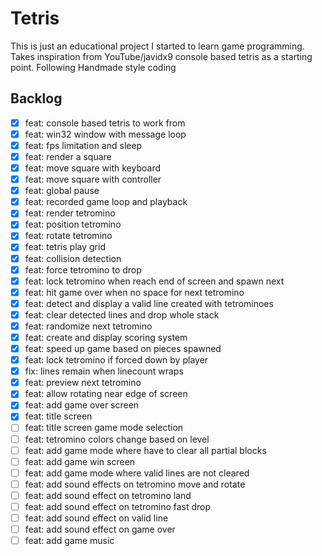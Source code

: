 # Tetris

This is just an educational project I started to learn game programming. Takes inspiration from YouTube/javidx9 console based tetris as a starting point. Following Handmade style coding

## Backlog
- [x] feat: console based tetris to work from
- [x] feat: win32 window with message loop
- [x] feat: fps limitation and sleep
- [x] feat: render a square
- [x] feat: move square with keyboard
- [x] feat: move square with controller
- [x] feat: global pause
- [x] feat: recorded game loop and playback
- [x] feat: render tetromino
- [x] feat: position tetromino
- [x] feat: rotate tetromino
- [x] feat: tetris play grid
- [x] feat: collision detection
- [x] feat: force tetromino to drop
- [x] feat: lock tetromino when reach end of screen and spawn next
- [x] feat: hit game over when no space for next tetromino
- [x] feat: detect and display a valid line created with tetrominoes
- [x] feat: clear detected lines and drop whole stack
- [x] feat: randomize next tetromino
- [x] feat: create and display scoring system
- [x] feat: speed up game based on pieces spawned
- [x] feat: lock tetromino if forced down by player
- [x] fix: lines remain when linecount wraps
- [x] feat: preview next tetromino
- [x] feat: allow rotating near edge of screen
- [x] feat: add game over screen
- [x] feat: title screen
- [ ] feat: title screen game mode selection
- [ ] feat: tetromino colors change based on level
- [ ] feat: add game mode where have to clear all partial blocks 
- [ ] feat: add game win screen
- [ ] feat: add game mode where valid lines are not cleared
- [ ] feat: add sound effects on tetromino move and rotate
- [ ] feat: add sound effect on tetromino land
- [ ] feat: add sound effect on tetromino fast drop
- [ ] feat: add sound effect on valid line
- [ ] feat: add sound effect on game over
- [ ] feat: add game music